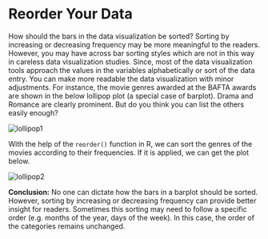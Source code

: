 # **Reorder Your Data**

How should the bars in the data visualization be sorted? Sorting by increasing or decreasing frequency may be more meaningful to the readers. However, you may have across bar sorting styles which are not in this way in careless data visualization studies. Since, most of the data visualization tools approach the values in the variables alphabetically or sort of the data entry. You can make more readable the data visualization with minor adjustments.
For instance, the movie genres awarded at the BAFTA awards are shown in the below lollipop plot (a special case of barplot). Drama and Romance are clearly prominent. But do you think you can list the others easily enough?

![lollipop1](https://github.com/user-attachments/assets/039411f1-154c-4358-90b9-e1c79479c138)

With the help of the `reorder()` function in R, we can sort the genres of the movies according to their frequencies. If it is applied, we can get the plot below.

![lollipop2](https://github.com/user-attachments/assets/9d25e8a5-d86c-4259-9548-ecddc8b9fe34)

**Conclusion:** No one can dictate how the bars in a barplot should be sorted. However, sorting by increasing or decreasing frequency can provide better insight for readers. Sometimes this sorting may need to follow a specific order (e.g. months of the year, days of the week). In this case, the order of the categories remains unchanged. 
